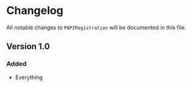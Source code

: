 # Changelog

All notable changes to `PAPIRegistration` will be documented in this file.

## Version 1.0

### Added
- Everything
